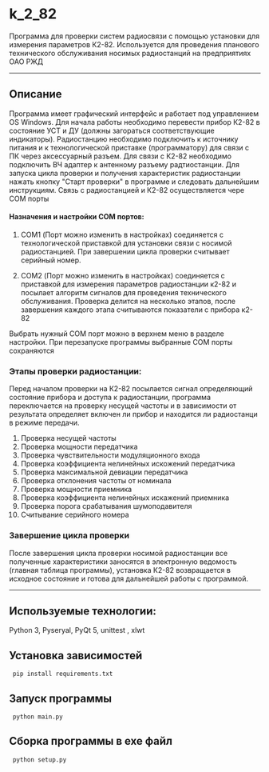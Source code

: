 # k_2_82
Программа для проверки систем радиосвязи с помощью установки для измерения параметров К2-82. Используется для проведения планового технического обслуживания носимых радиостанций на предприятиях ОАО РЖД

---

## Описание

Программа имеет графический интерфейс и работает под управлением OS Windows. Для начала работы необходимо перевести прибор К2-82 в состояние УСТ и ДУ 
(должны загораться соответствующие индикаторы). Радиостанцию необходимо подключить к источнику питания и к технологической приставке (программатору) для связи с ПК 
через аксессуарный разъем. Для связи с К2-82 необходимо подключить ВЧ адаптер к антенному разъему радтиостанции. Для запуска цикла проверки и получения характеристик радиостанции нажать кнопку "Старт проверки" в программе и следовать дальнейшим инструкциям. Связь с радиостанцией и К2-82 осуществляется чере COM порты

#### Назначения и настройки COM портов:

1. COM1 (Порт можно изменить в настройках) соединяется с технологической приставкой для установки связи с носимой радиостанцией. 
При завершении цикла проверки считывает серийный номер.

2. COM2 (Порт можно изменить в настройках) соединяется с приставкой для измерения параметров радиостанции к2-82 и посылает алгоритм сигналов для 
проведения технического обслуживания. Проверка делится на несколько этапов, после завершения каждого этапа считываются показатели с прибора к2-82

Выбрать нужный COM порт можно в верхнем меню в разделе настройки. При перезапуске программы выбранные COM порты сохраняются

### Этапы проверки радиостанции:

Перед началом проверки на К2-82 посылается сигнал определяющий состояние прибора и доступа к радиостанции, 
программа переключается на проверку несущей частоты и в зависимости от результата определяет включен ли прибор и находится ли радиостанци в режиме передачи.

1. Проверка несущей частоты
2. Проверка мощности передатчика
3. Проверка чувствительности модуляционного входа
4. Проверка коэффициента нелинейных искожений передатчика
5. Проверка максимальной девиации передатчика
6. Проверка отклонения частоты от номинала
7. Проверка мощности приемника
8. Проверка коэффициента нелинейных искажений приемника
9. Проверка порога срабатывания шумоподавителя
10. Считывание серийного номера

### Завершение цикла проверки

После завершения цикла проверки носимой радиостанции все полученные характеристики заносятся в электронную ведомость (главная таблица программы), 
установка К2-82 возвращается в исходное состояние и готова для дальнейшей работы с программой.

---

## Используемые технологии:

Python 3, Pyseryal, PyQt 5, unittest , xlwt

## Установка зависимостей

     pip install requirements.txt
     
## Запуск программы

     python main.py
     
## Сборка программы в exe файл

     python setup.py
